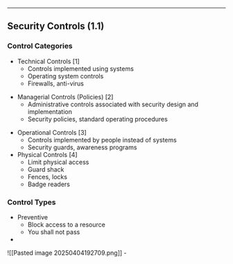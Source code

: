 
__________________________________________________________________________

## Security Controls (1.1)


### Control Categories

* Technical Controls [1]
	- Controls implemented using systems
	- Operating system controls
	- Firewalls, anti-virus
- Managerial Controls (Policies) [2]
	- Administrative controls associated with security design and implementation
	- Security policies, standard operating procedures
* Operational Controls [3]
	* Controls implemented by people instead of systems
	* Security guards, awareness programs
* Physical Controls [4]
	* Limit physical access
	* Guard shack
	* Fences, locks
	* Badge readers
### Control Types
* Preventive
	* Block access to a resource
	* You shall not pass
* 

![[Pasted image 20250404192709.png]]
		- 
